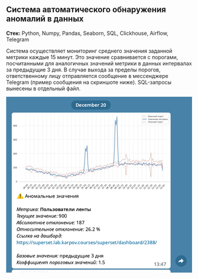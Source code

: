 ## Система автоматического обнаружения аномалий в данных

**Стек:** Python, Numpy, Pandas, Seaborn, SQL, Clickhouse, Airflow, Telegram

Система осуществляет мониторинг среднего значения заданной метрики каждые 15 минут. Это значение сравнивается с порогами, посчитанными для аналогичных значений метрики в данных интервалах за предыдущие 3 дня. В случае выхода за пределы порогов, ответственному лицу отправляется сообщение в мессенджере Telegram (пример сообщения на скриншоте ниже). SQL-запросы вынесены в отдельный файл. 

<img src='images/scr1.png'>